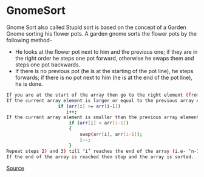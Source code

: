 # GnomeSort

Gnome Sort also called Stupid sort is based on the concept of a Garden Gnome sorting his flower pots. A garden gnome sorts the flower pots by the following method-

- He looks at the flower pot next to him and the previous one; if they are in the right order he steps one pot forward, otherwise he swaps them and steps one pot backwards.
- If there is no previous pot (he is at the starting of the pot line), he steps forwards; if there is no pot next to him (he is at the end of the pot line), he is done.

```bash
If you are at the start of the array then go to the right element (from arr[0] to arr[1]).
If the current array element is larger or equal to the previous array element then go one step right
                   if (arr[i] >= arr[i-1])
                      i++;
If the current array element is smaller than the previous array element then swap these two elements and go one step backwards
                       if (arr[i] < arr[i-1])
                       {
                           swap(arr[i], arr[i-1]);
                           i--;
                       } 
Repeat steps 2) and 3) till ‘i’ reaches the end of the array (i.e- ‘n-1’)
If the end of the array is reached then stop and the array is sorted.

```

<a href="https://www.geeksforgeeks.org/gnome-sort-a-stupid-one/">Source</a>
